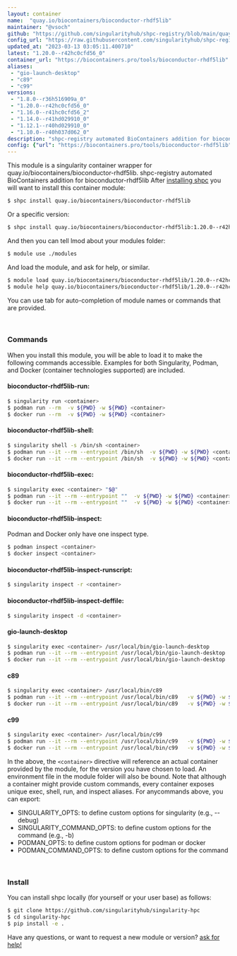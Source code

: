 ```yaml
---
layout: container
name:  "quay.io/biocontainers/bioconductor-rhdf5lib"
maintainer: "@vsoch"
github: "https://github.com/singularityhub/shpc-registry/blob/main/quay.io/biocontainers/bioconductor-rhdf5lib/container.yaml"
config_url: "https://raw.githubusercontent.com/singularityhub/shpc-registry/main/quay.io/biocontainers/bioconductor-rhdf5lib/container.yaml"
updated_at: "2023-03-13 03:05:11.400710"
latest: "1.20.0--r42hc0cfd56_0"
container_url: "https://biocontainers.pro/tools/bioconductor-rhdf5lib"
aliases:
 - "gio-launch-desktop"
 - "c89"
 - "c99"
versions:
 - "1.8.0--r36h516909a_0"
 - "1.20.0--r42hc0cfd56_0"
 - "1.16.0--r41hc0cfd56_2"
 - "1.14.0--r41hd029910_0"
 - "1.12.1--r40hd029910_0"
 - "1.10.0--r40h037d062_0"
description: "shpc-registry automated BioContainers addition for bioconductor-rhdf5lib"
config: {"url": "https://biocontainers.pro/tools/bioconductor-rhdf5lib", "maintainer": "@vsoch", "description": "shpc-registry automated BioContainers addition for bioconductor-rhdf5lib", "latest": {"1.20.0--r42hc0cfd56_0": "sha256:ef98992395876a9f81c3440bd65d8b81c9d7e235c87fddf3e051e7a0a421c40b"}, "tags": {"1.8.0--r36h516909a_0": "sha256:3f58b7631c8ec182f001a272e64d0ba8c10bd437bf68fc3c540fad2b92ce5431", "1.20.0--r42hc0cfd56_0": "sha256:ef98992395876a9f81c3440bd65d8b81c9d7e235c87fddf3e051e7a0a421c40b", "1.16.0--r41hc0cfd56_2": "sha256:a9b5d121b11565ffb3aa96885c5aaa12f30e22832557bba1945f3885c31cda48", "1.14.0--r41hd029910_0": "sha256:f84cfbefe3bf0eecc418db6eb3cbd2db1ed6892fd096cc0fa06ce70623a3c842", "1.12.1--r40hd029910_0": "sha256:a6180500c8abc2f827146b3707119719bf4be9a18b16d4e509ba95ee6cf5c7f8", "1.10.0--r40h037d062_0": "sha256:2fc1ec2b98ca0b3275d1fd67010d9ee3554a0289dd2e9b6ec9c71232fdab3f13"}, "docker": "quay.io/biocontainers/bioconductor-rhdf5lib", "aliases": {"gio-launch-desktop": "/usr/local/bin/gio-launch-desktop", "c89": "/usr/local/bin/c89", "c99": "/usr/local/bin/c99"}}
---
```


This module is a singularity container wrapper for quay.io/biocontainers/bioconductor-rhdf5lib.
shpc-registry automated BioContainers addition for bioconductor-rhdf5lib
After [installing shpc](#install) you will want to install this container module:


```bash
$ shpc install quay.io/biocontainers/bioconductor-rhdf5lib
```

Or a specific version:

```bash
$ shpc install quay.io/biocontainers/bioconductor-rhdf5lib:1.20.0--r42hc0cfd56_0
```

And then you can tell lmod about your modules folder:

```bash
$ module use ./modules
```

And load the module, and ask for help, or similar.

```bash
$ module load quay.io/biocontainers/bioconductor-rhdf5lib/1.20.0--r42hc0cfd56_0
$ module help quay.io/biocontainers/bioconductor-rhdf5lib/1.20.0--r42hc0cfd56_0
```

You can use tab for auto-completion of module names or commands that are provided.

<br>

### Commands

When you install this module, you will be able to load it to make the following commands accessible.
Examples for both Singularity, Podman, and Docker (container technologies supported) are included.

#### bioconductor-rhdf5lib-run:

```bash
$ singularity run <container>
$ podman run --rm  -v ${PWD} -w ${PWD} <container>
$ docker run --rm  -v ${PWD} -w ${PWD} <container>
```

#### bioconductor-rhdf5lib-shell:

```bash
$ singularity shell -s /bin/sh <container>
$ podman run --it --rm --entrypoint /bin/sh  -v ${PWD} -w ${PWD} <container>
$ docker run --it --rm --entrypoint /bin/sh  -v ${PWD} -w ${PWD} <container>
```

#### bioconductor-rhdf5lib-exec:

```bash
$ singularity exec <container> "$@"
$ podman run --it --rm --entrypoint ""  -v ${PWD} -w ${PWD} <container> "$@"
$ docker run --it --rm --entrypoint ""  -v ${PWD} -w ${PWD} <container> "$@"
```

#### bioconductor-rhdf5lib-inspect:

Podman and Docker only have one inspect type.

```bash
$ podman inspect <container>
$ docker inspect <container>
```

#### bioconductor-rhdf5lib-inspect-runscript:

```bash
$ singularity inspect -r <container>
```

#### bioconductor-rhdf5lib-inspect-deffile:

```bash
$ singularity inspect -d <container>
```


#### gio-launch-desktop

```bash
$ singularity exec <container> /usr/local/bin/gio-launch-desktop
$ podman run --it --rm --entrypoint /usr/local/bin/gio-launch-desktop   -v ${PWD} -w ${PWD} <container> -c " $@"
$ docker run --it --rm --entrypoint /usr/local/bin/gio-launch-desktop   -v ${PWD} -w ${PWD} <container> -c " $@"
```


#### c89

```bash
$ singularity exec <container> /usr/local/bin/c89
$ podman run --it --rm --entrypoint /usr/local/bin/c89   -v ${PWD} -w ${PWD} <container> -c " $@"
$ docker run --it --rm --entrypoint /usr/local/bin/c89   -v ${PWD} -w ${PWD} <container> -c " $@"
```


#### c99

```bash
$ singularity exec <container> /usr/local/bin/c99
$ podman run --it --rm --entrypoint /usr/local/bin/c99   -v ${PWD} -w ${PWD} <container> -c " $@"
$ docker run --it --rm --entrypoint /usr/local/bin/c99   -v ${PWD} -w ${PWD} <container> -c " $@"
```



In the above, the `<container>` directive will reference an actual container provided
by the module, for the version you have chosen to load. An environment file in the
module folder will also be bound. Note that although a container
might provide custom commands, every container exposes unique exec, shell, run, and
inspect aliases. For anycommands above, you can export:

 - SINGULARITY_OPTS: to define custom options for singularity (e.g., --debug)
 - SINGULARITY_COMMAND_OPTS: to define custom options for the command (e.g., -b)
 - PODMAN_OPTS: to define custom options for podman or docker
 - PODMAN_COMMAND_OPTS: to define custom options for the command

<br>

### Install

You can install shpc locally (for yourself or your user base) as follows:

```bash
$ git clone https://github.com/singularityhub/singularity-hpc
$ cd singularity-hpc
$ pip install -e .
```

Have any questions, or want to request a new module or version? [ask for help!](https://github.com/singularityhub/singularity-hpc/issues)